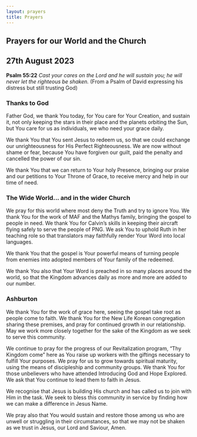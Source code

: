 ```yaml
---
layout: prayers
title: Prayers
---
```

## Prayers for our World and the Church

## 27th August 2023

__Psalm 55:22__ 
_Cast your cares on the Lord and he will sustain you;_
_he will never let the righteous be shaken._
(From a Psalm of David expressing his distress but still trusting God)

### Thanks to God
Father God, we thank You today, for You care for Your Creation, and sustain it, not only keeping the stars in their place and the planets orbiting the Sun, but You care for us as individuals, we who need your grace daily.

We thank You that You sent Jesus to redeem us, so that we could exchange our unrighteousness for His Perfect Righteousness. We are now without shame or fear, because You have forgiven our guilt, paid the penalty and cancelled the power of our sin.

We thank You that we can return to Your holy Presence, bringing our praise and our petitions to Your Throne of Grace, to receive mercy and help in our time of need.


### The Wide World... and in the wider Church
We pray for this world where most deny the Truth and try to ignore You. We thank You for the work of MAF and the Mathys family, bringing the gospel to people in need. We thank You for Calvin’s skills in keeping their aircraft flying safely to serve the people of PNG. We ask You to uphold Ruth in her teaching role so that translators may faithfully render Your Word into local languages.

We thank You that the gospel is Your powerful means of turning people from enemies into adopted members of Your family of the redeemed.

We thank You also that Your Word is preached in so many places around the world, so that the Kingdom advances daily as more and more are added to our number.

### Ashburton
We thank You for the work of grace here, seeing the gospel take root as people come to faith. We thank You for the New Life Korean congregation sharing these premises, and pray for continued growth in our relationship. May we work more closely together for the sake of the Kingdom as we seek to serve this community.

We continue to pray for the progress of our Revitalization program, “Thy Kingdom come” here as You raise up workers with the giftings necessary to fulfill Your purposes. We pray for us to grow towards spiritual maturity, using the means of discipleship and community groups. We thank You for those unbelievers who have attended Introducing God and Hope Explored. We ask that You continue to lead them to faith in Jesus.

We recognise that Jesus is building His church and has called us to join with Him in the task. We seek to bless this community in service by finding how we can make a difference in Jesus Name.

We pray also that You would sustain and restore those among us who are unwell or struggling in their circumstances, so that we may not be shaken as we trust in Jesus, our Lord and Saviour, Amen.
